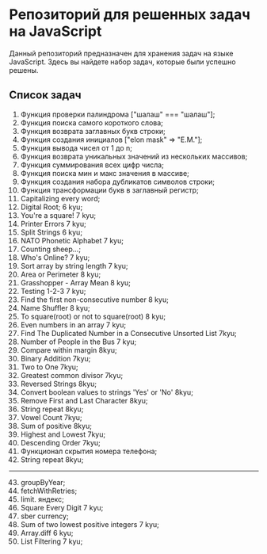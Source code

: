 # Репозиторий для решенных задач на JavaScript

Данный репозиторий предназначен для хранения задач на языке JavaScript. Здесь вы найдете набор задач, которые были успешно решены.

## Список задач

1. Функция проверки палиндрома ["шалаш" === "шалаш"];
2. Функция поиска самого короткого слова;
3. Функция возврата заглавных букв строки;
4. Функция создания инициалов ["elon mask" => "E.M."];
5. Функция вывода чисел от 1 до n;
6. Функция возврата уникальных значений из нескольких массивов;
7. Функция суммирования всех цифр числа;
8. Функция поиска мин и макс значения в массиве;
9. Функция создания набора дубликатов символов строки;
10. Функция трансформации букв в заглавный регистр;
11. Capitalizing every word;
12. Digital Root; 6 kyu;
13. You're a square! 7 kyu;
14. Printer Errors 7 kyu;
15. Split Strings 6 kyu;
16. NATO Phonetic Alphabet 7 kyu;
17. Counting sheep...;
18. Who's Online? 7 kyu;
19. Sort array by string length 7 kyu;
20. Area or Perimeter 8 kyu;
21. Grasshopper - Array Mean 8 kyu;
22. Testing 1-2-3 7 kyu;
23. Find the first non-consecutive number 8 kyu;
24. Name Shuffler 8 kyu;
25. To square(root) or not to square(root) 8 kyu;
26. Even numbers in an array 7 kyu;
27. Find The Duplicated Number in a Consecutive Unsorted List 7kyu;
28. Number of People in the Bus 7 kyu;
29. Compare within margin 8kyu;
30. Binary Addition 7kyu;
31. Two to One 7kyu;
32. Greatest common divisor 7kyu;
33. Reversed Strings 8kyu;
34. Convert boolean values to strings 'Yes' or 'No' 8kyu;
35. Remove First and Last Character 8kyu;
36. String repeat 8kyu;
37. Vowel Count 7kyu;
38. Sum of positive 8kyu;
39. Highest and Lowest 7kyu;
40. Descending Order 7kyu;
41. Функционал скрытия номера телефона;
42. String repeat 8kyu;

---

43. groupByYear;
44. fetchWithRetries;
45. limit. яндекс;
46. Square Every Digit 7 kyu;
47. sber currency;
48. Sum of two lowest positive integers 7 kyu;
49. Array.diff 6 kyu;
50. List Filtering 7 kyu;
